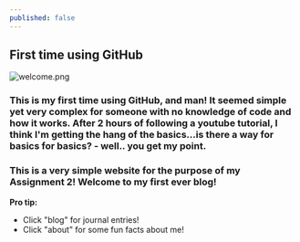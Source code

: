 ```yaml
---
published: false
---
```

## First time using GitHub
 ![welcome.png]({{site.baseurl}}/_posts/welcome.png)
 
### This is my first time using GitHub, and man! It seemed simple yet very complex for someone with no knowledge of code and how it works. After 2 hours of following a youtube tutorial, I think I'm getting the hang of the basics...is there a way for basics for basics? - well.. you get my point. 

### This is a very simple website for the purpose of my Assignment 2! Welcome to my first ever blog! 


**Pro tip:**
- Click "blog" for journal entries!
- Click "about" for some fun facts about me!
